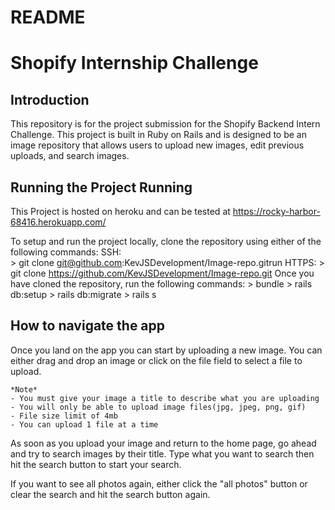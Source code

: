 # README

# Shopify Internship Challenge
## Introduction
This repository is for the project submission for the Shopify Backend Intern Challenge. This project is built in Ruby on Rails and is designed to be an image repository that allows users to upload new images, edit previous uploads, and search images.

## Running the Project Running

This Project is hosted on heroku and can be tested at https://rocky-harbor-68416.herokuapp.com/

To setup and run the project locally, clone the repository using either of the following commands:
SSH:    
        > git clone git@github.com:KevJSDevelopment/Image-repo.gitrun 
HTTPS:
        > git clone https://github.com/KevJSDevelopment/Image-repo.git
Once you have cloned the repository, run the following commands: 
        > bundle
        > rails db:setup
        > rails db:migrate
        > rails s

## How to navigate the app
Once you land on the app you can start by uploading a new image. You can either drag and drop an image or click on the file field to select a file to upload. 

    *Note*
    - You must give your image a title to describe what you are uploading
    - You will only be able to upload image files(jpg, jpeg, png, gif)
    - File size limit of 4mb
    - You can upload 1 file at a time

As soon as you upload your image and return to the home page, go ahead and try to search images by their title. Type what you want to search then hit the search button to start your search. 

If you want to see all photos again, either click the "all photos" button or clear the search and hit the search button again.

